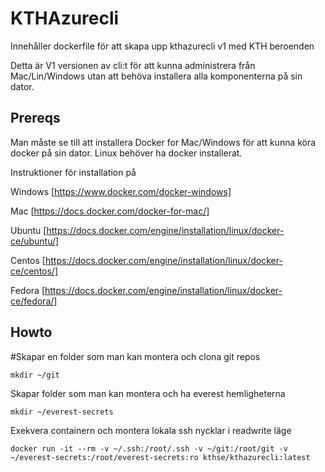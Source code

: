  # KTHAzurecli

Innehåller dockerfile för att skapa upp kthazurecli v1 med KTH beroenden

Detta är V1 versionen av cli:t för att kunna administrera från Mac/Lin/Windows utan att behöva installera alla komponenterna på sin dator.

## Prereqs
Man måste se till att installera Docker for Mac/Windows för att kunna köra docker på sin dator. 
Linux behöver ha docker installerat. 

Instruktioner för installation på

Windows [https://www.docker.com/docker-windows]

Mac [https://docs.docker.com/docker-for-mac/]

Ubuntu [https://docs.docker.com/engine/installation/linux/docker-ce/ubuntu/]

Centos [https://docs.docker.com/engine/installation/linux/docker-ce/centos/]

Fedora [https://docs.docker.com/engine/installation/linux/docker-ce/fedora/]


## Howto

#Skapar en folder som man kan montera och clona git repos
```
mkdir ~/git
```

Skapar folder som man kan montera och ha everest hemligheterna
```
mkdir ~/everest-secrets
```

Exekvera containern och montera lokala ssh nycklar i readwrite läge
```
docker run -it --rm -v ~/.ssh:/root/.ssh -v ~/git:/root/git -v ~/everest-secrets:/root/everest-secrets:ro kthse/kthazurecli:latest
```
